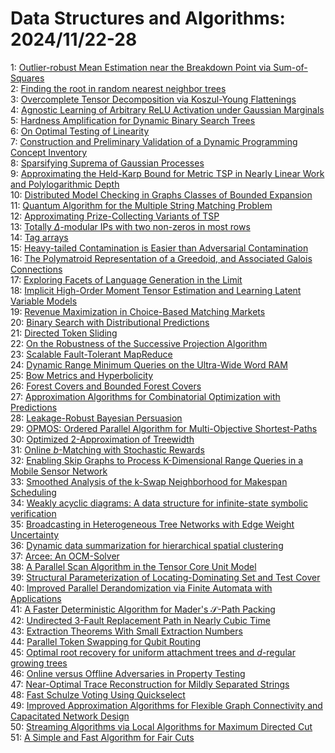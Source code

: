 # Data Structures and Algorithms: 2024/11/22-28  
1: [Outlier-robust Mean Estimation near the Breakdown Point via  Sum-of-Squares](https://doi.org/10.48550/arXiv.2411.14305)  
2: [Finding the root in random nearest neighbor trees](https://doi.org/10.48550/arXiv.2411.14336)  
3: [Overcomplete Tensor Decomposition via Koszul-Young Flattenings](https://doi.org/10.48550/arXiv.2411.14344)  
4: [Agnostic Learning of Arbitrary ReLU Activation under Gaussian Marginals](https://doi.org/10.48550/arXiv.2411.14349)  
5: [Hardness Amplification for Dynamic Binary Search Trees](https://doi.org/10.48550/arXiv.2411.14387)  
6: [On Optimal Testing of Linearity](https://doi.org/10.48550/arXiv.2411.14431)  
7: [Construction and Preliminary Validation of a Dynamic Programming Concept  Inventory](https://doi.org/10.48550/arXiv.2411.14655)  
8: [Sparsifying Suprema of Gaussian Processes](https://doi.org/10.48550/arXiv.2411.14664)  
9: [Approximating the Held-Karp Bound for Metric TSP in Nearly Linear Work  and Polylogarithmic Depth](https://doi.org/10.48550/arXiv.2411.14745)  
10: [Distributed Model Checking in Graphs Classes of Bounded Expansion](https://doi.org/10.48550/arXiv.2411.14825)  
11: [Quantum Algorithm for the Multiple String Matching Problem](https://doi.org/10.48550/arXiv.2411.14850)  
12: [Approximating Prize-Collecting Variants of TSP](https://doi.org/10.48550/arXiv.2411.14994)  
13: [Totally $\Delta$-modular IPs with two non-zeros in most rows](https://doi.org/10.48550/arXiv.2411.15282)  
14: [Tag arrays](https://doi.org/10.48550/arXiv.2411.15291)  
15: [Heavy-tailed Contamination is Easier than Adversarial Contamination](https://doi.org/10.48550/arXiv.2411.15306)  
16: [The Polymatroid Representation of a Greedoid, and Associated Galois  Connections](https://doi.org/10.48550/arXiv.2411.15363)  
17: [Exploring Facets of Language Generation in the Limit](https://doi.org/10.48550/arXiv.2411.15364)  
18: [Implicit High-Order Moment Tensor Estimation and Learning Latent  Variable Models](https://doi.org/10.48550/arXiv.2411.15669)  
19: [Revenue Maximization in Choice-Based Matching Markets](https://doi.org/10.48550/arXiv.2411.15727)  
20: [Binary Search with Distributional Predictions](https://doi.org/10.48550/arXiv.2411.16030)  
21: [Directed Token Sliding](https://doi.org/10.48550/arXiv.2411.16149)  
22: [On the Robustness of the Successive Projection Algorithm](https://doi.org/10.48550/arXiv.2411.16195)  
23: [Scalable Fault-Tolerant MapReduce](https://doi.org/10.48550/arXiv.2411.16255)  
24: [Dynamic Range Minimum Queries on the Ultra-Wide Word RAM](https://doi.org/10.48550/arXiv.2411.16281)  
25: [Bow Metrics and Hyperbolicity](https://doi.org/10.48550/arXiv.2411.16548)  
26: [Forest Covers and Bounded Forest Covers](https://doi.org/10.48550/arXiv.2411.16578)  
27: [Approximation Algorithms for Combinatorial Optimization with Predictions](https://doi.org/10.48550/arXiv.2411.16600)  
28: [Leakage-Robust Bayesian Persuasion](https://doi.org/10.48550/arXiv.2411.16624)  
29: [OPMOS: Ordered Parallel Algorithm for Multi-Objective Shortest-Paths](https://doi.org/10.48550/arXiv.2411.16667)  
30: [Optimized 2-Approximation of Treewidth](https://doi.org/10.48550/arXiv.2411.16918)  
31: [Online $b$-Matching with Stochastic Rewards](https://doi.org/10.48550/arXiv.2411.16947)  
32: [Enabling Skip Graphs to Process K-Dimensional Range Queries in a Mobile  Sensor Network](https://doi.org/10.48550/arXiv.2411.16990)  
33: [Smoothed Analysis of the k-Swap Neighborhood for Makespan Scheduling](https://doi.org/10.48550/arXiv.2411.17245)  
34: [Weakly acyclic diagrams: A data structure for infinite-state symbolic  verification](https://doi.org/10.48550/arXiv.2411.17250)  
35: [Broadcasting in Heterogeneous Tree Networks with Edge Weight Uncertainty](https://doi.org/10.48550/arXiv.2411.17271)  
36: [Dynamic data summarization for hierarchical spatial clustering](https://doi.org/10.48550/arXiv.2412.07789)  
37: [Arcee: An OCM-Solver](https://doi.org/10.48550/arXiv.2411.17596)  
38: [A Parallel Scan Algorithm in the Tensor Core Unit Model](https://doi.org/10.48550/arXiv.2411.17887)  
39: [Structural Parameterization of Locating-Dominating Set and Test Cover](https://doi.org/10.48550/arXiv.2411.17948)  
40: [Improved Parallel Derandomization via Finite Automata with Applications](https://doi.org/10.48550/arXiv.2411.18028)  
41: [A Faster Deterministic Algorithm for Mader's $\mathcal{S}$-Path Packing](https://doi.org/10.48550/arXiv.2411.18292)  
42: [Undirected 3-Fault Replacement Path in Nearly Cubic Time](https://doi.org/10.48550/arXiv.2411.18312)  
43: [Extraction Theorems With Small Extraction Numbers](https://doi.org/10.48550/arXiv.2411.18655)  
44: [Parallel Token Swapping for Qubit Routing](https://doi.org/10.48550/arXiv.2411.18581)  
45: [Optimal root recovery for uniform attachment trees and $d$-regular  growing trees](https://doi.org/10.48550/arXiv.2411.18614)  
46: [Online versus Offline Adversaries in Property Testing](https://doi.org/10.48550/arXiv.2411.18617)  
47: [Near-Optimal Trace Reconstruction for Mildly Separated Strings](https://doi.org/10.48550/arXiv.2411.18765)  
48: [Fast Schulze Voting Using Quickselect](https://doi.org/10.48550/arXiv.2411.18790)  
49: [Improved Approximation Algorithms for Flexible Graph Connectivity and  Capacitated Network Design](https://doi.org/10.48550/arXiv.2411.18809)  
50: [Streaming Algorithms via Local Algorithms for Maximum Directed Cut](https://doi.org/10.48550/arXiv.2411.18829)  
51: [A Simple and Fast Algorithm for Fair Cuts](https://doi.org/10.48550/arXiv.2411.19098)  